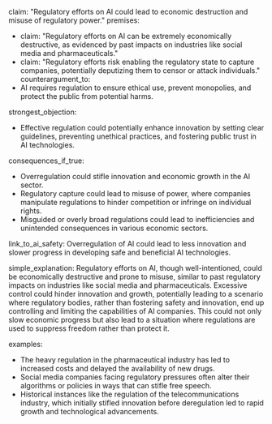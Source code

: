 claim: "Regulatory efforts on AI could lead to economic destruction and misuse of regulatory power."
premises:
  - claim: "Regulatory efforts on AI can be extremely economically destructive, as evidenced by past impacts on industries like social media and pharmaceuticals."
  - claim: "Regulatory efforts risk enabling the regulatory state to capture companies, potentially deputizing them to censor or attack individuals."
counterargument_to:
  - AI requires regulation to ensure ethical use, prevent monopolies, and protect the public from potential harms.

strongest_objection:
  - Effective regulation could potentially enhance innovation by setting clear guidelines, preventing unethical practices, and fostering public trust in AI technologies.

consequences_if_true:
  - Overregulation could stifle innovation and economic growth in the AI sector.
  - Regulatory capture could lead to misuse of power, where companies manipulate regulations to hinder competition or infringe on individual rights.
  - Misguided or overly broad regulations could lead to inefficiencies and unintended consequences in various economic sectors.

link_to_ai_safety: Overregulation of AI could lead to less innovation and slower progress in developing safe and beneficial AI technologies.

simple_explanation:
  Regulatory efforts on AI, though well-intentioned, could be economically destructive and prone to misuse, similar to past regulatory impacts on industries like social media and pharmaceuticals. Excessive control could hinder innovation and growth, potentially leading to a scenario where regulatory bodies, rather than fostering safety and innovation, end up controlling and limiting the capabilities of AI companies. This could not only slow economic progress but also lead to a situation where regulations are used to suppress freedom rather than protect it.

examples:
  - The heavy regulation in the pharmaceutical industry has led to increased costs and delayed the availability of new drugs.
  - Social media companies facing regulatory pressures often alter their algorithms or policies in ways that can stifle free speech.
  - Historical instances like the regulation of the telecommunications industry, which initially stifled innovation before deregulation led to rapid growth and technological advancements.